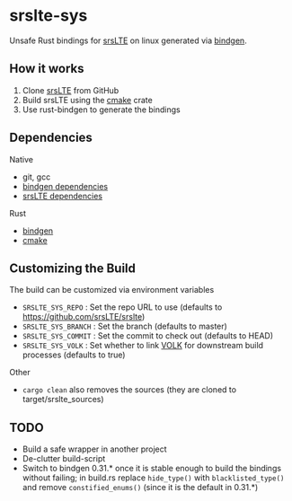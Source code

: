# srslte-sys
Unsafe Rust bindings for [srsLTE](https://github.com/srsLTE/srslte) on linux generated via [bindgen](https://github.com/rust-lang-nursery/rust-bindgen).  

## How it works
1. Clone [srsLTE](https://github.com/srsLTE/srsLTE) from GitHub
2. Build srsLTE using the [cmake](https://crates.io/crates/cmake) crate
3. Use rust-bindgen to generate the bindings

## Dependencies
Native  
* git, gcc
* [bindgen dependencies](https://rust-lang-nursery.github.io/rust-bindgen/requirements.html)
* [srsLTE dependencies](https://github.com/srsLTE/srsLTE#build-instructions)

Rust  
* [bindgen](https://crates.io/crates/bindgen)
* [cmake](https://crates.io/crates/cmake)


## Customizing the Build
The build can be customized via environment variables  
* ``` SRSLTE_SYS_REPO ``` : Set the repo URL to use (defaults to https://github.com/srsLTE/srslte)
* ``` SRSLTE_SYS_BRANCH ``` : Set the branch (defaults to master)
* ``` SRSLTE_SYS_COMMIT ``` : Set the commit to check out (defaults to HEAD)
* ``` SRSLTE_SYS_VOLK ``` : Set whether to link [VOLK](http://libvolk.org/) for downstream build processes (defaults to true)
  
Other
* ```cargo clean``` also removes the sources (they are cloned to target/srslte_sources)

## TODO
* Build a safe wrapper in another project
* De-clutter build-script
* Switch to bindgen 0.31.* once it is stable enough to build the bindings without failing; in build.rs replace ```hide_type()``` with ```blacklisted_type()``` and remove ```constified_enums()``` (since it is the default in 0.31.*)